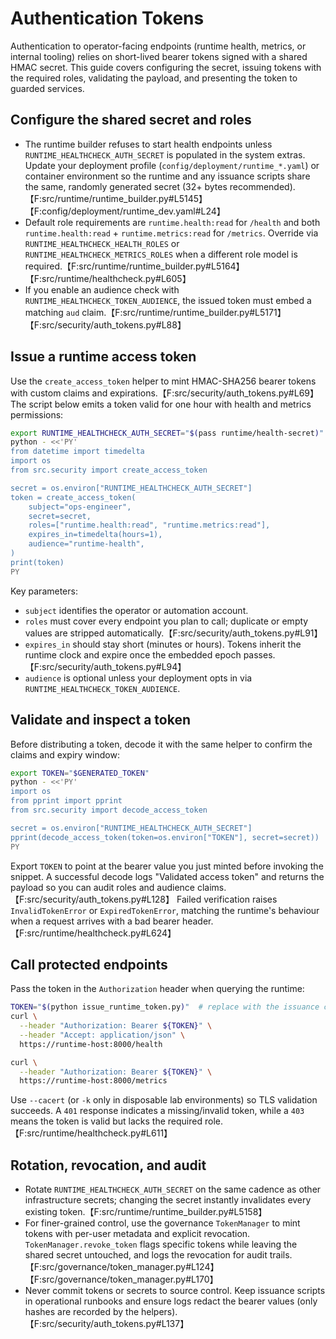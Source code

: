 # Authentication Tokens

Authentication to operator-facing endpoints (runtime health, metrics, or
internal tooling) relies on short-lived bearer tokens signed with a shared
HMAC secret. This guide covers configuring the secret, issuing tokens with the
required roles, validating the payload, and presenting the token to guarded
services.

## Configure the shared secret and roles

- The runtime builder refuses to start health endpoints unless
  `RUNTIME_HEALTHCHECK_AUTH_SECRET` is populated in the system extras. Update
your deployment profile (`config/deployment/runtime_*.yaml`) or container
environment so the runtime and any issuance scripts share the same, randomly
generated secret (32+ bytes recommended).【F:src/runtime/runtime_builder.py#L5145】【F:config/deployment/runtime_dev.yaml#L24】
- Default role requirements are `runtime.health:read` for `/health` and both
  `runtime.health:read` + `runtime.metrics:read` for `/metrics`. Override via
  `RUNTIME_HEALTHCHECK_HEALTH_ROLES` or `RUNTIME_HEALTHCHECK_METRICS_ROLES`
  when a different role model is required.【F:src/runtime/runtime_builder.py#L5164】【F:src/runtime/healthcheck.py#L605】
- If you enable an audience check with `RUNTIME_HEALTHCHECK_TOKEN_AUDIENCE`,
  the issued token must embed a matching `aud` claim.【F:src/runtime/runtime_builder.py#L5171】【F:src/security/auth_tokens.py#L88】

## Issue a runtime access token

Use the `create_access_token` helper to mint HMAC-SHA256 bearer tokens with
custom claims and expirations.【F:src/security/auth_tokens.py#L69】 The script 
below emits a token valid for one hour with health and metrics permissions:

```bash
export RUNTIME_HEALTHCHECK_AUTH_SECRET="$(pass runtime/health-secret)"  # replace with your secret source
python - <<'PY'
from datetime import timedelta
import os
from src.security import create_access_token

secret = os.environ["RUNTIME_HEALTHCHECK_AUTH_SECRET"]
token = create_access_token(
    subject="ops-engineer",
    secret=secret,
    roles=["runtime.health:read", "runtime.metrics:read"],
    expires_in=timedelta(hours=1),
    audience="runtime-health",
)
print(token)
PY
```

Key parameters:
- `subject` identifies the operator or automation account.
- `roles` must cover every endpoint you plan to call; duplicate or empty values
  are stripped automatically.【F:src/security/auth_tokens.py#L91】
- `expires_in` should stay short (minutes or hours). Tokens inherit the runtime
  clock and expire once the embedded epoch passes.【F:src/security/auth_tokens.py#L94】
- `audience` is optional unless your deployment opts in via 
  `RUNTIME_HEALTHCHECK_TOKEN_AUDIENCE`.

## Validate and inspect a token

Before distributing a token, decode it with the same helper to confirm the
claims and expiry window:

```bash
export TOKEN="$GENERATED_TOKEN"
python - <<'PY'
import os
from pprint import pprint
from src.security import decode_access_token

secret = os.environ["RUNTIME_HEALTHCHECK_AUTH_SECRET"]
pprint(decode_access_token(token=os.environ["TOKEN"], secret=secret))
PY
```

Export `TOKEN` to point at the bearer value you just minted before invoking the
snippet. A successful
decode logs "Validated access token" and returns the payload so you can audit
roles and audience claims.【F:src/security/auth_tokens.py#L128】 Failed
verification raises `InvalidTokenError` or `ExpiredTokenError`, matching the
runtime's behaviour when a request arrives with a bad bearer header.【F:src/runtime/healthcheck.py#L624】

## Call protected endpoints

Pass the token in the `Authorization` header when querying the runtime:

```bash
TOKEN="$(python issue_runtime_token.py)"  # replace with the issuance command you use
curl \
  --header "Authorization: Bearer ${TOKEN}" \
  --header "Accept: application/json" \
  https://runtime-host:8000/health

curl \
  --header "Authorization: Bearer ${TOKEN}" \
  https://runtime-host:8000/metrics
```

Use `--cacert` (or `-k` only in disposable lab environments) so TLS validation
succeeds. A `401` response indicates a missing/invalid token, while a `403`
means the token is valid but lacks the required role.【F:src/runtime/healthcheck.py#L611】

## Rotation, revocation, and audit

- Rotate `RUNTIME_HEALTHCHECK_AUTH_SECRET` on the same cadence as other
  infrastructure secrets; changing the secret instantly invalidates every
  existing token.【F:src/runtime/runtime_builder.py#L5158】
- For finer-grained control, use the governance `TokenManager` to mint tokens
  with per-user metadata and explicit revocation. `TokenManager.revoke_token`
  flags specific tokens while leaving the shared secret untouched, and logs the
  revocation for audit trails.【F:src/governance/token_manager.py#L124】【F:src/governance/token_manager.py#L170】
- Never commit tokens or secrets to source control. Keep issuance scripts in
  operational runbooks and ensure logs redact the bearer values (only hashes are
  recorded by the helpers).【F:src/security/auth_tokens.py#L137】
